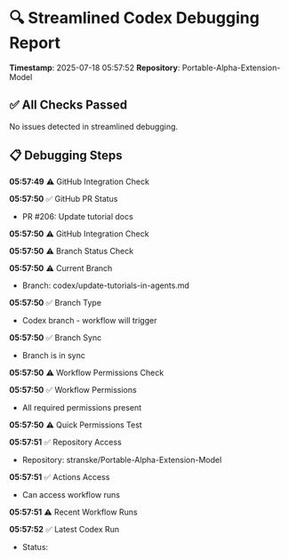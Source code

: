 # 🔍 Streamlined Codex Debugging Report

**Timestamp**: 2025-07-18 05:57:52
**Repository**: Portable-Alpha-Extension-Model

## ✅ All Checks Passed
No issues detected in streamlined debugging.

## 📋 Debugging Steps
**05:57:49** ⚠️ GitHub Integration Check

**05:57:50** ✅ GitHub PR Status
  - PR #206: Update tutorial docs

**05:57:50** ⚠️ GitHub Integration Check

**05:57:50** ⚠️ Branch Status Check

**05:57:50** ⚠️ Current Branch
  - Branch: codex/update-tutorials-in-agents.md

**05:57:50** ✅ Branch Type
  - Codex branch - workflow will trigger

**05:57:50** ✅ Branch Sync
  - Branch is in sync

**05:57:50** ⚠️ Workflow Permissions Check

**05:57:50** ✅ Workflow Permissions
  - All required permissions present

**05:57:50** ⚠️ Quick Permissions Test

**05:57:51** ✅ Repository Access
  - Repository: stranske/Portable-Alpha-Extension-Model

**05:57:51** ✅ Actions Access
  - Can access workflow runs

**05:57:51** ⚠️ Recent Workflow Runs

**05:57:52** ✅ Latest Codex Run
  - Status: 
